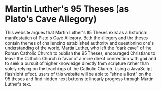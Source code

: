 # Martin Luther's 95 Theses (as Plato's Cave Allegory)

This website argues that Martin Luther's 95 Theses exist as a historical manifestation of Plato's Cave Allegory. Both the allegory and the theses contain themes of challenging established authority and questioning one's understanding of the world. Martin Luther, who left the "dark cave" of the Roman Catholic Church to publish the 95 Theses, encouraged Christians to leave the Catholic Church in favor of a more direct connection with god and to seek a pursuit of higher knowledge directly from scripture rather than solely relying on the teachings of the Catholic Church. Using a JavaScript flashlight effect, users of this website will be able to “shine a light” on the 95 theses and find hidden next buttons to linearly progress through Martin Luther's text.
